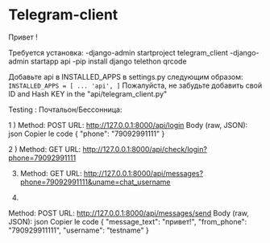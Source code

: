# Telegram-client

Привет !


Требуется установка:
-django-admin startproject telegram_client
-django-admin startapp api
-pip install django telethon qrcode


Добавьте api в INSTALLED_APPS в settings.py следующим образом:
``
INSTALLED_APPS = [
    ...
    'api',
]
``
Пожалуйста, не забудьте добавить свой ID and Hash KEY in the "api/telegram_client.py"

Testing : 
Почтальон/Бессонница:

1 ) 
Method: POST
URL: http://127.0.0.1:8000/api/login
Body (raw, JSON):
json
Copier le code
{
  "phone": "79092991111"
}


2 ) 
Method: GET
URL: http://127.0.0.1:8000/api/check/login?phone=79092991111

3) Method: GET
URL: http://127.0.0.1:8000/api/messages?phone=79092991111&uname=chat_username

4)


Method: POST
URL: http://127.0.0.1:8000/api/messages/send
Body (raw, JSON):
json
Copier le code
{
  "message_text": "привет!",
  "from_phone": "790929911111",
  "username": "testname"
}
